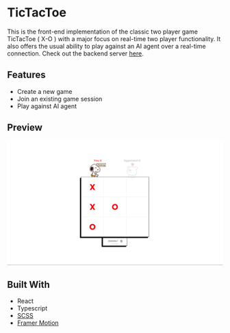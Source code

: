 # TicTacToe
This is the front-end implementation of the classic two player game TicTacToe ( X-O ) with a major focus on real-time two player functionality. It also offers the usual ability to play against an AI agent over a real-time connection. Check out the backend server [here](https://github.com/edgarmuyomba/tictactoeGameServer).

## Features
- Create a new game
- Join an existing game session
- Play against AI agent

## Preview
![image1](./screenshots/image.png)

## Built With
- React
- Typescript
- [SCSS](https://sass-lang.com/guide/)
- [Framer Motion](https://www.framer.com/motion/)